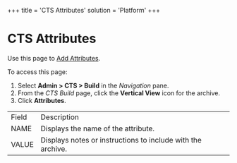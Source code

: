 +++
title = 'CTS Attributes'
solution = 'Platform'
+++

# CTS Attributes

<div class="use">

Use this page to [Add Attributes](../Use_Cases/Add_Attributes.htm).

</div>

To access this page:

1.  Select **Admin \> CTS \> Build** in the *Navigation* pane.
2.  From the *CTS Build* page, click the **Vertical View** icon for the
    archive.
3.  Click **Attributes**.

|       |                                                             |
| ----- | ----------------------------------------------------------- |
| Field | Description                                                 |
| NAME  | Displays the name of the attribute.                         |
| VALUE | Displays notes or instructions to include with the archive. |
